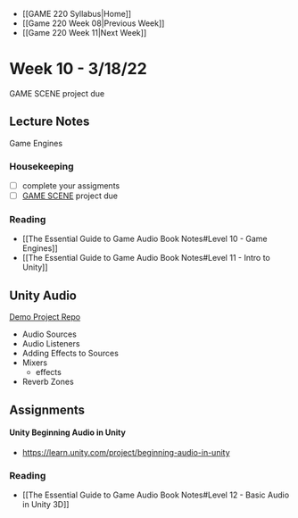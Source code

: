 - [[GAME 220 Syllabus|Home]]
- [[Game 220 Week 08|Previous Week]]
- [[Game 220 Week 11|Next Week]]

# Week 10 - 3/18/22
GAME SCENE project due

## Lecture Notes
Game Engines

### Housekeeping
- [ ] complete your assigments
- [ ] [GAME SCENE](https://learn.unity.com/tutorial/audio-setup) project due

### Reading
- [[The Essential Guide to Game Audio Book Notes#Level 10 - Game Engines]]
- [[The Essential Guide to Game Audio Book Notes#Level 11 - Intro to Unity]]

## Unity Audio
[Demo Project Repo](https://github.com/APUGames/game-220-unity-audio-intro)
- Audio Sources
- Audio Listeners
- Adding Effects to Sources
- Mixers
	- effects
- Reverb Zones

## Assignments
#### Unity Beginning Audio in Unity
- https://learn.unity.com/project/beginning-audio-in-unity

### Reading
- [[The Essential Guide to Game Audio Book Notes#Level 12 - Basic Audio in Unity 3D]]
